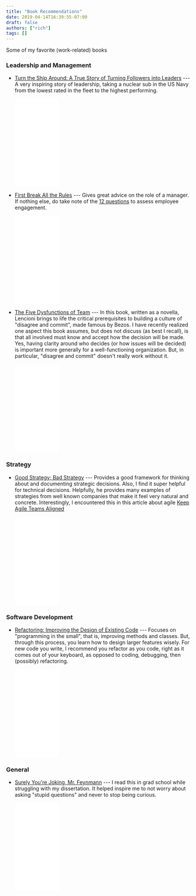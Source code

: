 ```yaml
---
title: "Book Recommendations"
date: 2019-04-14T16:39:55-07:00
draft: false
authors: ["rich"]
tags: []
---
```


Some of my favorite (work-related) books

### Leadership and Management

* [Turn the Ship Around: A True Story of Turning Followers into Leaders](https://www.amazon.com/gp/product/1591846404/ref=as_li_tl?ie=UTF8&camp=1789&creative=9325&creativeASIN=1591846404&linkCode=as2&tag=rliebling-20&linkId=d0b2fd0d12e56e4652360e8d57378ad9)
   --- A very inspiring story of leadership, taking a nuclear sub in the US Navy from the lowest rated in the fleet to the highest performing.

    <iframe style="width:120px;height:240px;" marginwidth="0" marginheight="0" scrolling="no" frameborder="0" src="//ws-na.amazon-adsystem.com/widgets/q?ServiceVersion=20070822&OneJS=1&Operation=GetAdHtml&MarketPlace=US&source=ac&ref=tf_til&ad_type=product_link&tracking_id=rliebling-20&marketplace=amazon&region=US&placement=1591846404&asins=1591846404&linkId=5cfa79cb297fa257ca92365ab2ec8e03&show_border=true&link_opens_in_new_window=true&price_color=333333&title_color=0066c0&bg_color=ffffff">
    </iframe>

* [First Break All the Rules](https://www.amazon.com/gp/product/1595621113/ref=as_li_tl?ie=UTF8&camp=1789&creative=9325&creativeASIN=1595621113&linkCode=as2&tag=rliebling-20&linkId=c1a48cea304d6f0de2d185d041cd2e69)
    --- Gives great advice on the role of a manager.  If nothing else, do take note of the [12 questions](https://s3.amazonaws.com/siteninja/multitenant/assets/21544/files/original/The_12_Employee_Engagement_Questions_113.pdf) to assess employee engagement.

    <iframe style="width:120px;height:240px;" marginwidth="0" marginheight="0" scrolling="no" frameborder="0" src="//ws-na.amazon-adsystem.com/widgets/q?ServiceVersion=20070822&OneJS=1&Operation=GetAdHtml&MarketPlace=US&source=ac&ref=tf_til&ad_type=product_link&tracking_id=rliebling-20&marketplace=amazon&region=US&placement=1595621113&asins=1595621113&linkId=556cf0aed7ae535221cc33f3568006ea&show_border=true&link_opens_in_new_window=true&price_color=333333&title_color=0066c0&bg_color=ffffff">
    </iframe>

* [The Five Dysfunctions of Team](https://www.amazon.com/gp/product/0787960756/ref=as_li_tl?ie=UTF8&camp=1789&creative=9325&creativeASIN=0787960756&linkCode=as2&tag=rliebling-20&linkId=384ac84e3857868a4d7dcffc1af56166)
    --- In this book, written as a novella, Lencioni brings to life the critical prerequisites to building a culture of "disagree and commit", made famous by Bezos.  I have recently realized one aspect this book assumes, but does not discuss (as best I recall), is that all involved must know and accept how the decision will be made.  Yes, having clarity around who decides (or how issues will be decided) is important more generally for a well-functioning organization.  But, in particular, "disagree and commit" doesn't really work without it.

    <iframe style="width:120px;height:240px;" marginwidth="0" marginheight="0" scrolling="no" frameborder="0" src="//ws-na.amazon-adsystem.com/widgets/q?ServiceVersion=20070822&OneJS=1&Operation=GetAdHtml&MarketPlace=US&source=ac&ref=tf_til&ad_type=product_link&tracking_id=rliebling-20&marketplace=amazon&region=US&placement=0787960756&asins=0787960756&linkId=1c4d9f52ccf896984d014653e092625c&show_border=true&link_opens_in_new_window=true&price_color=333333&title_color=0066c0&bg_color=ffffff">
    </iframe>

### Strategy
* [Good Strategy; Bad Strategy](https://www.amazon.com/gp/product/0307886239/ref=as_li_tl?ie=UTF8&camp=1789&creative=9325&creativeASIN=0307886239&linkCode=as2&tag=rliebling-20&linkId=76c7a9c5536f43268bc032fcf6787bfd)
    --- Provides a good framework for thinking about and documenting strategic decisions.  Also, I find it super helpful for technical decisions.  Helpfully, he provides many examples of strategies from well known companies that make it feel very natural and concrete.  Interestingly, I encountered this in this article about agile [Keep Agile Teams Aligned](https://uxdesign.cc/keep-agile-teams-aligned-820fdf142a60)

    <iframe style="width:120px;height:240px;" marginwidth="0" marginheight="0" scrolling="no" frameborder="0" src="//ws-na.amazon-adsystem.com/widgets/q?ServiceVersion=20070822&OneJS=1&Operation=GetAdHtml&MarketPlace=US&source=ac&ref=tf_til&ad_type=product_link&tracking_id=rliebling-20&marketplace=amazon&region=US&placement=0307886239&asins=0307886239&linkId=200406b77913808fb45f0f569a644cc2&show_border=true&link_opens_in_new_window=true&price_color=333333&title_color=0066c0&bg_color=ffffff">
    </iframe>
### Software Development
* [Refactoring: Improving the Design of Existing Code](https://www.amazon.com/Refactoring-Improving-Existing-Addison-Wesley-Signature/dp/0134757599/ref=as_sl_pc_tf_til?tag=rliebling-20&linkCode=w00&linkId=3289763290956fb6f538087d69549e6a&creativeASIN=0134757599)
    --- Focuses on "programming in the small", that is, improving methods and classes.  But, through this process, you learn how to design larger features wisely.  For new code you write, I recommend you refactor as you code, right as it comes out of your keyboard, as opposed to coding, debugging, then (possibly) refactoring.

    <iframe style="width:120px;height:240px;" marginwidth="0" marginheight="0" scrolling="no" frameborder="0" src="//ws-na.amazon-adsystem.com/widgets/q?ServiceVersion=20070822&OneJS=1&Operation=GetAdHtml&MarketPlace=US&source=ac&ref=tf_til&ad_type=product_link&tracking_id=rliebling-20&marketplace=amazon&region=US&placement=0134757599&asins=0134757599&linkId=3289763290956fb6f538087d69549e6a&show_border=true&link_opens_in_new_window=true&price_color=333333&title_color=0066c0&bg_color=ffffff">
    </iframe>

### General
* [Surely You're Joking, Mr. Feynmann](https://www.amazon.com/Surely-Youre-Joking-Mr-Feynman/dp/0393355624/ref=as_sl_pc_tf_til?tag=rliebling-20&linkCode=w00&linkId=697df501ee327154aac4e20b9d2b9992&creativeASIN=0393355624)
    --- I read this in grad school while struggling with my dissertation.  It helped inspire me to not worry about asking "stupid questions" and never to stop being curious.

    <iframe style="width:120px;height:240px;" marginwidth="0" marginheight="0" scrolling="no" frameborder="0" src="//ws-na.amazon-adsystem.com/widgets/q?ServiceVersion=20070822&OneJS=1&Operation=GetAdHtml&MarketPlace=US&source=ac&ref=tf_til&ad_type=product_link&tracking_id=rliebling-20&marketplace=amazon&region=US&placement=0393355624&asins=0393355624&linkId=697df501ee327154aac4e20b9d2b9992&show_border=true&link_opens_in_new_window=true&price_color=333333&title_color=0066c0&bg_color=ffffff">
    </iframe>
